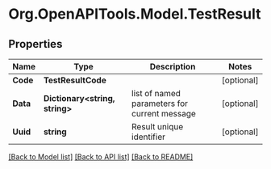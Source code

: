 # Org.OpenAPITools.Model.TestResult

## Properties

Name | Type | Description | Notes
------------ | ------------- | ------------- | -------------
**Code** | **TestResultCode** |  | [optional] 
**Data** | **Dictionary&lt;string, string&gt;** | list of named parameters for current message | [optional] 
**Uuid** | **string** | Result unique identifier | [optional] 

[[Back to Model list]](../../README.md#documentation-for-models) [[Back to API list]](../../README.md#documentation-for-api-endpoints) [[Back to README]](../../README.md)

